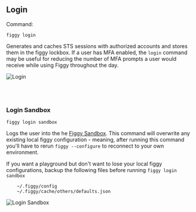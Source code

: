 
## Login

Command:

    figgy login
        
Generates and caches STS sessions with authorized accounts and stores them in the figgy lockbox. If a user has MFA enabled,
the `login` command may be useful for reducing the number of MFA prompts a user would receive while using Figgy 
throughout the day. 

![Login](/images/gifs/login.gif)

<br/><br/>

### Login Sandbox

    figgy login sandbox
    
Logs the user into the he [Figgy Sandbox](/getting-started/sandbox/). This command will overwrite any existing
local figgy configuration - meaning, after running this command you'll have to rerun `figgy --configure` to 
reconnect to your own environment.

If you want a playground but don't want to lose your local figgy configurations, backup the following files
before running `figgy login sandbox`

        ~/.figgy/config
        ~/.figgy/cache/others/defaults.json
        
![Login Sandbox](/images/gifs/login-sandbox.gif)
<br/>